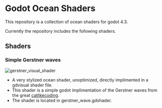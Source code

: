# Godot Ocean Shaders

This repository is a collection of ocean shaders for godot 4.3.

Currently the repository includes the following shaders.

## Shaders

### Simple Gerstner waves 
![gerstner_visual_shader](https://github.com/user-attachments/assets/049ffac4-ce0c-4cbe-a574-7823a6304130)
* A very stylized ocean shader, unoptimized, directly implimented in a gdvisual shader file.
* This shader is a simple godot implimentation of the Gerstner waves from the great [catlikecoding](https://catlikecoding.com/unity/tutorials/flow/waves/).
* The shader is located in gerstner_wave.gdshader. 


